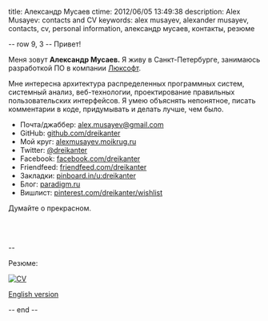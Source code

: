 title: Александр Мусаев
ctime: 2012/06/05 13:49:38
description: Alex Musayev: contacts and CV
keywords: alex musayev, alexander musayev, contacts, cv, personal information, александр мусаев, контакты, резюме

-- row 9, 3 --
Привет!

Меня зовут **Александр Мусаев.** Я живу в Санкт-Петербурге, занимаюсь разработкой ПО в компании [Люксофт](http://luxoft.ru).

Мне интересна архитектура распределенных программных систем, системный анализ, веб-технологии, проектирование правильных пользовательских интерфейсов. Я умею объяснять непонятное, писать комментарии в коде, придумывать и делать лучше, чем было.

* Почта/джаббер: [alex.musayev@gmail.com](mailto:alex.musayev@gmail.com)
* GitHub: [github.com/dreikanter](https://github.com/dreikanter)
* Мой круг: [alexmusayev.moikrug.ru](http://alexmusayev.moikrug.ru)
* Twitter: [@dreikanter](http://twitter.com/dreikanter)
* Facebook: [facebook.com/dreikanter](http://facebook.com/dreikanter)
* Friendfeed: [friendfeed.com/dreikanter](http://friendfeed.com/dreikanter)
* Закладки: [pinboard.in/u:dreikanter](http://pinboard.in/u:dreikanter)
* Блог: [paradigm.ru](http://paradigm.ru)
* Вишлист: [pinterest.com/dreikanter/wishlist](http://pinterest.com/dreikanter/wishlist)

Думайте о прекрасном.

<div class="addthis_toolbox addthis_default_style">
<a class="addthis_button_facebook_follow" addthis:userid="dreikanter"></a>
<a class="addthis_button_twitter_follow" addthis:userid="dreikanter"></a>
<a class="addthis_button_google_follow" addthis:userid="110946086246332660134"></a>
</div>
<script type="text/javascript" src="http://s7.addthis.com/js/250/addthis_widget.js#pubid=ra-4ff62b047ef6db99"></script>
<br><br>

--

Резюме:

[![CV](/img/cv.png)](/cv-ru.html)

[English version](/cv-en.html)

-- end --
